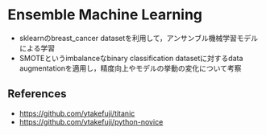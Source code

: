 # Ensemble Machine Learning

- sklearnのbreast_cancer datasetを利用して，アンサンブル機械学習モデルによる学習
- SMOTEというimbalanceなbinary classification datasetに対するdata augmentationを適用し，精度向上やモデルの挙動の変化について考察

## References
- https://github.com/ytakefuji/titanic
- https://github.com/ytakefuji/python-novice